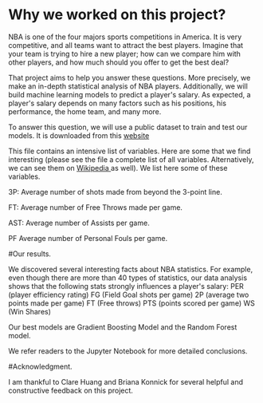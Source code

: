 # Why we worked on this project? 

NBA is one of the four majors sports competitions in America. It is very competitive, and all teams want to attract the best players. Imagine that your team is trying to hire a new player; how can we compare him with other players, and how much should you offer to get the best deal? 

That project aims to help you answer these questions. More precisely, we make an in-depth statistical analysis of NBA players. Additionally, we will build machine learning models to predict a player's salary. As expected, a player's salary depends on many factors such as his positions, his performance, the home team, and many more. 


To answer this question, we will use a public dataset to train and test our models. It is downloaded from this <a href="http://web.grinnell.edu/individuals/kuipers/stat2labs/NBA.html"> website </a>


This file contains an intensive list of variables. Here are some that we find interesting (please see the file a complete list of all variables. Alternatively, we can see them on <a href= "https://en.wikipedia.org/wiki/Basketball_statistics"> Wikipedia </a> as well). We list here some of these variables. 

3P:	Average number of shots made from beyond the 3-point line.

FT:	Average number of Free Throws made per game.

AST: Average number of Assists per game.

PF	Average number of Personal Fouls per game.

#Our results. 

We discovered several interesting facts about NBA statistics. For example, even though there are more than 40 types of statistics, our data analysis shows that the following stats strongly influences a player's salary:
PER (player efficiency rating)
FG (Field Goal shots per game)
2P (average two points made per game)
FT (Free throws)
PTS (points scored per game)
WS (Win Shares) 

Our best models are Gradient Boosting Model and the Random Forest model. 

We refer readers to the Jupyter Notebook for more detailed conclusions. 

#Acknowledgment. 

I am thankful to Clare Huang and Briana Konnick for several helpful and constructive feedback on this project. 


